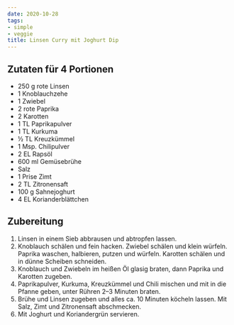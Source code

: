 ```yaml
---
date: 2020-10-28
tags:
- simple
- veggie
title: Linsen Curry mit Joghurt Dip
---
```


## Zutaten für 4 Portionen
- 250 g rote Linsen
- 1 Knoblauchzehe
- 1 Zwiebel
- 2 rote Paprika
- 2 Karotten
- 1 TL Paprikapulver
- 1 TL Kurkuma
- ½ TL Kreuzkümmel
- 1 Msp. Chilipulver
- 2 EL Rapsöl
- 600 ml Gemüsebrühe
- Salz
- 1 Prise Zimt
- 2 TL Zitronensaft
- 100 g Sahnejoghurt
- 4 EL Korianderblättchen

## Zubereitung
1. Linsen in einem Sieb abbrausen und abtropfen lassen.
1. Knoblauch schälen und fein hacken. Zwiebel schälen und klein würfeln. Paprika waschen, halbieren, putzen und würfeln.  Karotten schälen und in dünne Scheiben schneiden.
1. Knoblauch und Zwiebeln im heißen Öl glasig braten, dann Paprika und Karotten zugeben.
1. Paprikapulver, Kurkuma, Kreuzkümmel und Chili mischen und mit in die Pfanne geben, unter Rühren 2–3 Minuten braten.
1. Brühe und Linsen zugeben und alles ca. 10 Minuten köcheln lassen. Mit Salz, Zimt und Zitronensaft abschmecken.
1. Mit Joghurt und Koriandergrün servieren.
